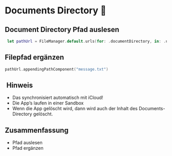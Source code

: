 # Documents Directory 📑

## Document Directory Pfad auslesen


```swift
 let pathUrl = FileManager.default.urls(for: .documentDirectory, in: .userDomainMask)[0]

```

## Filepfad ergänzen

```swift
pathUrl.appendingPathComponent("message.txt")
```


##  Hinweis
- Das synchronisiert automatisch mit iCloud!
- Die App’s laufen in einer Sandbox
- Wenn die App gelöscht wird, dann wird auch der Inhalt des Documents-Directory gelöscht.

## Zusammenfassung
- Pfad auslesen
- Pfad ergänzen
